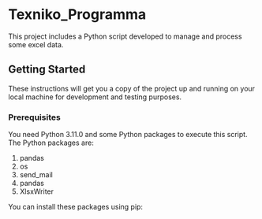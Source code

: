 # Texniko_Programma

This project includes a Python script developed to manage and process some excel data. 

## Getting Started

These instructions will get you a copy of the project up and running on your local machine for development and testing purposes.

### Prerequisites

You need Python 3.11.0 and some Python packages to execute this script. The Python packages are:

1. pandas
2. os
3. send_mail
4. pandas
5. XlsxWriter

You can install these packages using pip:
